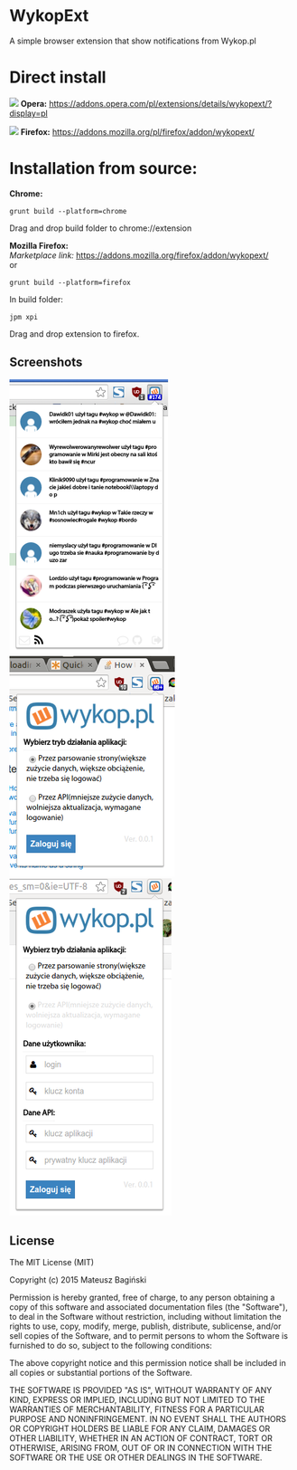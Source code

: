 # WykopExt
A simple browser extension that show notifications from Wykop.pl

# Direct install
![](https://avatars2.githubusercontent.com/u/191904?v=3&s=24) **Opera:** https://addons.opera.com/pl/extensions/details/wykopext/?display=pl

![](https://raw.githubusercontent.com/alrra/browser-logos/master/firefox/firefox_24x24.png) **Firefox:** https://addons.mozilla.org/pl/firefox/addon/wykopext/

# Installation from source:
**Chrome:**
```
grunt build --platform=chrome
```
Drag and drop build folder to chrome://extension

**Mozilla Firefox:**<br />
_Marketplace link:_ https://addons.mozilla.org/firefox/addon/wykopext/<br />
or
```
grunt build --platform=firefox

```
In build folder:
```
jpm xpi
```
Drag and drop extension to firefox.

## Screenshots
![Screenshoot](/screenshots/1.png?raw=true "Screen")
![Screenshoot](/screenshots/2.png?raw=true "Screen")
![Screenshoot](/screenshots/3.png?raw=true "Screen")

## License
The MIT License (MIT)

Copyright (c) 2015 Mateusz Bagiński

Permission is hereby granted, free of charge, to any person obtaining a copy
of this software and associated documentation files (the "Software"), to deal
in the Software without restriction, including without limitation the rights
to use, copy, modify, merge, publish, distribute, sublicense, and/or sell
copies of the Software, and to permit persons to whom the Software is
furnished to do so, subject to the following conditions:

The above copyright notice and this permission notice shall be included in
all copies or substantial portions of the Software.

THE SOFTWARE IS PROVIDED "AS IS", WITHOUT WARRANTY OF ANY KIND, EXPRESS OR
IMPLIED, INCLUDING BUT NOT LIMITED TO THE WARRANTIES OF MERCHANTABILITY,
FITNESS FOR A PARTICULAR PURPOSE AND NONINFRINGEMENT. IN NO EVENT SHALL THE
AUTHORS OR COPYRIGHT HOLDERS BE LIABLE FOR ANY CLAIM, DAMAGES OR OTHER
LIABILITY, WHETHER IN AN ACTION OF CONTRACT, TORT OR OTHERWISE, ARISING FROM,
OUT OF OR IN CONNECTION WITH THE SOFTWARE OR THE USE OR OTHER DEALINGS IN
THE SOFTWARE.
